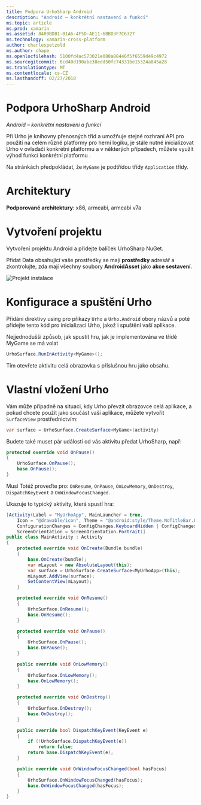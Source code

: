 ```yaml
---
title: Podpora UrhoSharp Android
description: "Android – konkrétní nastavení a funkcí"
ms.topic: article
ms.prod: xamarin
ms.assetid: 8409BD81-B1A6-4F5D-AE11-6BBD3F7C6327
ms.technology: xamarin-cross-platform
author: charlespetzold
ms.author: chape
ms.openlocfilehash: 5100fd4ac573021e088a88446f5f6559d49c4972
ms.sourcegitcommit: 6cd40d190abe38edd50fc74331be15324a845a28
ms.translationtype: MT
ms.contentlocale: cs-CZ
ms.lasthandoff: 02/27/2018
---
```

# <a name="urhosharp-android-support"></a>Podpora UrhoSharp Android

_Android – konkrétní nastavení a funkcí_

Při Urho je knihovny přenosných tříd a umožňuje stejné rozhraní API pro použití na celém různé platformy pro herní logiku, je stále nutné inicializovat Urho v ovladači konkrétní platformu a v některých případech, můžete využít výhod funkcí konkrétní platformu .

Na stránkách předpokládat, že `MyGame` je podtřídou třídy `Application` třídy.

# <a name="architectures"></a>Architektury

**Podporované architektury**: x86, armeabi, armeabi v7a

# <a name="create-a-project"></a>Vytvoření projektu

Vytvoření projektu Android a přidejte balíček UrhoSharp NuGet.

Přidat Data obsahující vaše prostředky se mají **prostředky** adresář a zkontrolujte, zda mají všechny soubory **AndroidAsset** jako **akce sestavení**.

![Projekt instalace](android-images/image-3.png "přidat Data obsahující prostředky, k adresáři prostředky")

# <a name="configure-and-launching-urho"></a>Konfigurace a spuštění Urho

Přidání direktivy using pro příkazy `Urho` a `Urho.Android` obory názvů a poté přidejte tento kód pro inicializaci Urho, jakož i spuštění vaší aplikace.

Nejjednodušší způsob, jak spustit hru, jak je implementována ve třídě MyGame se má volat

```csharp
UrhoSurface.RunInActivity<MyGame>();
```

Tím otevřete aktivitu celá obrazovka s příslušnou hru jako obsahu.

# <a name="custom-embedding-of-urho"></a>Vlastní vložení Urho

Vám může případně na situaci, kdy Urho převzít obrazovce celá aplikace, a pokud chcete použít jako součást vaší aplikace, můžete vytvořit `SurfaceView` prostřednictvím:

```csharp
var surface = UrhoSurface.CreateSurface<MyGame>(activity)
```

Budete také muset pár události od vás aktivitu předat UrhoSharp, např:

```csharp
protected override void OnPause()
{
    UrhoSurface.OnPause();
    base.OnPause();
}
```

Musí Totéž proveďte pro: `OnResume`, `OnPause`, `OnLowMemory`, `OnDestroy`, `DispatchKeyEvent` a `OnWindowFocusChanged`.

Ukazuje to typický aktivity, která spustí hra:

```csharp
[Activity(Label = "MyUrhoApp", MainLauncher = true,
    Icon = "@drawable/icon", Theme = "@android:style/Theme.NoTitleBar.Fullscreen",
    ConfigurationChanges = ConfigChanges.KeyboardHidden | ConfigChanges.Orientation,
    ScreenOrientation = ScreenOrientation.Portrait)]
public class MainActivity : Activity
{
    protected override void OnCreate(Bundle bundle)
    {
        base.OnCreate(bundle);
        var mLayout = new AbsoluteLayout(this);
        var surface = UrhoSurface.CreateSurface<MyUrhoApp>(this);
        mLayout.AddView(surface);
        SetContentView(mLayout);
    }

    protected override void OnResume()
    {
        UrhoSurface.OnResume();
        base.OnResume();
    }

    protected override void OnPause()
    {
        UrhoSurface.OnPause();
        base.OnPause();
    }

    public override void OnLowMemory()
    {
        UrhoSurface.OnLowMemory();
        base.OnLowMemory();
    }

    protected override void OnDestroy()
    {
        UrhoSurface.OnDestroy();
        base.OnDestroy();
    }

    public override bool DispatchKeyEvent(KeyEvent e)
    {
        if (!UrhoSurface.DispatchKeyEvent(e))
            return false;
        return base.DispatchKeyEvent(e);
    }

    public override void OnWindowFocusChanged(bool hasFocus)
    {
        UrhoSurface.OnWindowFocusChanged(hasFocus);
        base.OnWindowFocusChanged(hasFocus);
    }
}
```

